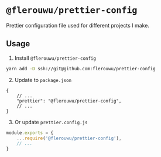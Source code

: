 # `@flerouwu/prettier-config`
Prettier configuration file used for different projects I make.

## Usage
1. Install `@flerouwu/prettier-config`
```bash
yarn add -D ssh://git@github.com:flerouwu/prettier-config
```

2. Update to `package.json`
```json5
{
	// ...
	"prettier": "@flerouwu/prettier-config",
	// ...
}
```

3. Or update `prettier.config.js`
```js
module.exports = {
	...require('@flerouwu/prettier-config'),
	// ...
}
```
